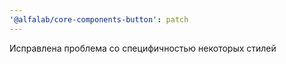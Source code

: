 ```yaml
---
'@alfalab/core-components-button': patch
---
```


Исправлена проблема со специфичностью некоторых стилей

